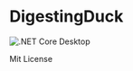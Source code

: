 # DigestingDuck
 
![.NET Core Desktop](https://github.com/JorgeBeserra/DigestingDuck/workflows/.NET%20Core%20Desktop/badge.svg)

Mit License
